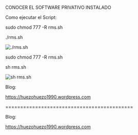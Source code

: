 
CONOCER EL SOFTWARE PRIVATIVO INSTALADO





Como ejecutar el Script: 


sudo chmod 777 -R rms.sh

./rms.sh 


![./rms.sh](https://huezohuezo1990.files.wordpress.com/2016/11/captura-de-pantalla-de-2016-11-12-10-26-11.png)


sudo chmod 777 -R rms.sh

sh rms.sh


![sh rms.sh](https://huezohuezo1990.files.wordpress.com/2016/11/captura-de-pantalla-de-2016-11-12-10-25-02.png)




Blog: 

https://huezohuezo1990.wordpress.com


===========================================

Blog: 

https://huezohuezo1990.wordpress.com

















